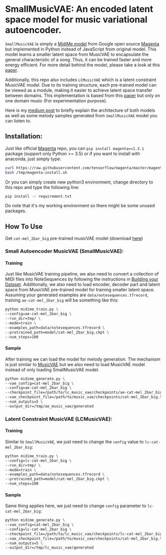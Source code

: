 # SmallMusicVAE: An encoded latent space model for music variational autoencoder.

`SmallMusicVAE` is simply a [MidiMe model](https://magenta.tensorflow.org/midi-me) from Google open source
[Magenta](https://github.com/tensorflow/magenta) but implemented in Python instead of JavaScript from original model.
This model learns a smaller latent space from MusicVAE to encapsulate the general characteristic of a song. Thus, it can
be trained faster and more energy efficient. For more detail behind the model, please take a look at this [paper](https://research.google/pubs/pub48628/).

Additionally, this repo also includes `LCMusicVAE` which is a latent constraint MusicVAE model. Due to its training structure,
each pre-trained model can be viewed as a module, making it easier to achieve latent space transfer between domains. 
This implementation is based from this [paper](https://arxiv.org/pdf/1902.08261.pdf) but only on one domain music (For experimentation purpose).

Here is my [medium post](https://medium.com/@bobi_29852/smallmusicvae-an-encoded-latent-space-model-for-music-variational-autoencoder-e087c7fd2536)
to briefly explain the architecture of both models as well as some melody samples generated from `SmallMusicVAE` model you can listen to.

## Installation:

Just like official [Magenta](https://github.com/tensorflow/magenta) repo, you can `pip install magenta==1.3.1` package (support only Python >= 3.5) 
or if you want to install with anaconda, just simply type:

```bash
curl https://raw.githubusercontent.com/tensorflow/magenta/master/magenta/tools/magenta-install.sh > /tmp/magenta-install.sh
bash /tmp/magenta-install.sh
```

Or you can simply create new python3 environment, change directory to this repo and type the following line:
```bash
pip install -r requirement.txt
```
Do note that it's my working environment so there might be some unused packages.


## How To Use

Get `cat-mel_2bar_big` pre-trained musicVAE model (download [here](https://storage.googleapis.com/magentadata/models/music_vae/checkpoints/cat-mel_2bar_big.tar))

### Small Autoencoder MusicVAE (SmallMusicVAE):

#### Training
Just like MusicVAE training pipeline, we also need to convert a collection of MIDI files into NoteSequences by following the instructions
in [Building your Dataset](https://github.com/tensorflow/magenta/blob/master/magenta/scripts/README.md). Additionally, we
also need to load encoder, decoder part and latent space from MusicVAE pre-trained model for training smaller latent space. 
Assuming your generated examples are `data/notesequences.tfrecord`, training `ae-cat-mel_2bar_big` will be something like this:

```sh
python midime_train.py \
--config=ae-cat-mel_2bar_big \
--run_dir=tmp/ \
--mode=train \
--examples_path=data/notesequences.tfrecord \
--pretrained_path=model/cat-mel_2bar_big.ckpt \
--num_steps=100
```

#### Sample
After training we can load the model for melody generation. The mechanism is just similar to [MusicVAE](https://github.com/tensorflow/magenta/tree/master/magenta/models/music_vae)
but we also need to load MusicVAE model instead of only loading SmallMusicVAE model.

```sh
python midime_generate.py \
--vae_config=cat-mel_2bar_big \
--config=ae-cat-mel_2bar_big \
--checkpoint_file=/path/to/lc_music_vae/checkpoints/ae-cat-mel_2bar_big.tar \
--vae_checkpoint_file=/path/to/music_vae/checkpoints/cat-mel_2bar_big.tar \
--num_outputs=5 \
--output_dir=/tmp/ae_music_vae/generated
```

### Latent Constraint MusicVAE (LCMusicVAE):

#### Training
Similar to `SmallMusicVAE`, we just need to change the `config` value to `lc-cat-mel_2bar_big`:
```sh
python midime_train.py \
--config=lc-cat-mel_2bar_big \
--run_dir=tmp/ \
--mode=train \
--examples_path=data/notesequences.tfrecord \
--pretrained_path=model/cat-mel_2bar_big.ckpt \
--num_steps=100
```

#### Sample
Same thing applies here, we just need to change `config` parameter to `lc-cat-mel_2bar_big`:

```sh
python midime_generate.py \
--vae_config=cat-mel_2bar_big \
--config=lc-cat-mel_2bar_big \
--checkpoint_file=/path/to/lc_music_vae/checkpoints/lc-cat-mel_2bar_big.tar \
--vae_checkpoint_file=/path/to/music_vae/checkpoints/cat-mel_2bar_big.tar \
--num_outputs=5 \
--output_dir=/tmp/lc_music_vae/generated
```

 